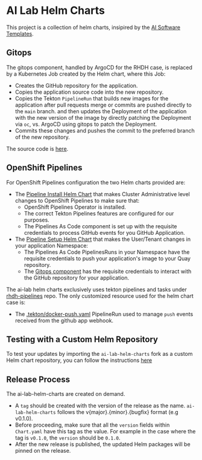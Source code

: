 # AI Lab Helm Charts

This project is a collection of helm charts, insipired by the [AI Software Templates](https://github.com/redhat-ai-dev/ai-lab-template).

## Gitops

The gitops component, handled by ArgoCD for the RHDH case, is replaced by a Kubernetes Job created by the Helm chart, where this Job:

- Creates the GitHub repository for the application.
- Copies the application source code into the new repository.
- Copies the Tekton `PipelineRun` that builds new images for the application after pull requests merge or commits are pushed directly to the `main` branch.
and then updates the Deployment of the application with the new version of the image by directly patching the Deployment via `oc`, vs. ArgoCD using gitops to patch the Deployment.
- Commits these changes and pushes the commit to the preferred branch of the new repository.

The source code is [here](charts/ai-software-templates/chatbot/templates/application-gitops-job.yaml).

## OpenShift Pipelines

For OpenShift Pipelines configuration the two Helm charts provided are:

- The [Pipeline Install Helm Chart](/charts/ai-software-templates/pipeline-install) that makes Cluster Administrative level changes to OpenShift Pipelines to make sure that:
  - OpenShift Pipelines Operator is installed.
  - The correct Tekton Pipelines features are configured for our purposes.
  - The Pipelines As Code component is set up with the requisite credentials to process GitHub events for you GitHub Application.
- The [Pipeline Setup Helm Chart](/charts/ai-software-templates/pipeline-setup) that makes the User/Tenant changes in your application Namespace:
  - The Pipelines As Code PipelinesRuns in your Namespace have the requisite credentials to push your application's image to your Quay repository.
  - The [Gitops component](#gitops) has the requisite credentials to interact with the GitHub repository for your application.

The ai-lab helm charts exclusively uses tekton pipelines and tasks under [rhdh-pipelines](https://github.com/redhat-ai-dev/rhdh-pipelines) repo. The only customized resource used for the helm chart case is:

- The [.tekton/docker-push.yaml](/pac/pipelineRuns/.tekton/docker-push.yaml) PipelineRun used to manage `push` events received from the github app webhook.

## Testing with a Custom Helm Repository

To test your updates by importing the `ai-lab-helm-charts` fork as a custom Helm chart repository, you can follow the instructions [here](./docs/SETUP_CUSTOM_HELM_REPO.md)

## Release Process

The ai-lab-helm-charts are created on demand.

- A `tag` should be created with the version of the release as the name. `ai-lab-helm-charts` follows the v{major}.{minor}.{bugfix} format (e.g v0.1.0).
- Before proceeding, make sure that all the `version` fields within `Chart.yaml` have this tag as the value. For example in the case where the tag is `v0.1.0`, the `version` should be `0.1.0`.
- After the new release is published, the updated Helm packages will be pinned on the release.
